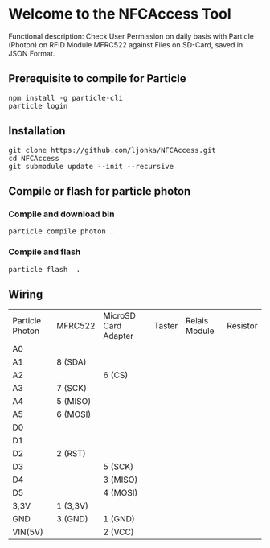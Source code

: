 <h1>Welcome to the NFCAccess Tool</h1>

Functional description: Check User Permission on daily basis with Particle (Photon) on RFID Module MFRC522 against Files on SD-Card, saved in JSON Format.

<h2>Prerequisite to compile for Particle</h2>
<pre>
npm install -g particle-cli
particle login
</pre>

<h2>Installation</h2>
<pre>
git clone https://github.com/ljonka/NFCAccess.git
cd NFCAccess
git submodule update --init --recursive
</pre>

<h2>Compile or flash for particle photon</h2>

<h3>Compile and download bin</h3>
<pre>particle compile photon .</pre>

<h3>Compile and flash</h3> 
<pre>particle flash <device id> .</pre>

<h2>Wiring</h2>

<table>
<tr>
	<td>Particle Photon</td>
	<td>MFRC522</td>
	<td>MicroSD Card Adapter</td>
	<td>Taster</td>
	<td>Relais Module</td>
	<td>Resistor</td>
<tr>
<tr>
	<td>A0</td>
	<td></td>
	<td></td>
	<td></td>
	<td></td>
	<td></td>
<tr>
<tr>
	<td>A1</td>
	<td>8 (SDA)</td>
	<td></td>
	<td></td>
	<td></td>
	<td></td>
<tr>
<tr>
	<td>A2</td>
	<td></td>
	<td>6 (CS)</td>
	<td></td>
	<td></td>
	<td></td>
<tr>
<tr>
	<td>A3</td>
	<td>7 (SCK)</td>
	<td></td>
	<td></td>
	<td></td>
	<td></td>
<tr>
<tr>
	<td>A4</td>
	<td>5 (MISO)</td>
	<td></td>
	<td></td>
	<td></td>
	<td></td>
<tr>
<tr>
	<td>A5</td>
	<td>6 (MOSI)</td>
	<td></td>
	<td></td>
	<td></td>
	<td></td>
<tr>
<tr>
	<td>D0</td>
	<td></td>
	<td></td>
	<td></td>
	<td></td>
	<td></td>
<tr>
<tr>
	<td>D1</td>
	<td></td>
	<td></td>
	<td></td>
	<td></td>
	<td></td>
<tr>
<tr>
	<td>D2</td>
	<td>2 (RST)</td>
	<td></td>
	<td></td>
	<td></td>
	<td></td>
<tr>
<tr>
	<td>D3</td>
	<td></td>
	<td>5 (SCK)</td>
	<td></td>
	<td></td>
	<td></td>
<tr>
<tr>
	<td>D4</td>
	<td></td>
	<td>3 (MISO)</td>
	<td></td>
	<td></td>
	<td></td>
<tr>
<tr>
	<td>D5</td>
	<td></td>
	<td>4 (MOSI)</td>
	<td></td>
	<td></td>
	<td></td>
<tr>
<tr>
	<td>3,3V</td>
	<td>1 (3,3V)</td>
	<td></td>
	<td></td>
	<td></td>
	<td></td>
<tr>
<tr>
	<td>GND</td>
	<td>3 (GND)</td>
	<td>1 (GND)</td>
	<td></td>
	<td></td>
	<td></td>
<tr>
<tr>
	<td>VIN(5V)</td>
	<td></td>
	<td>2 (VCC)</td>
	<td></td>
	<td></td>
	<td></td>
<tr>

</table>




